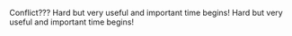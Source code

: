 
Conflict??? Hard but very useful and important time begins!
Hard but very useful and important time begins!
